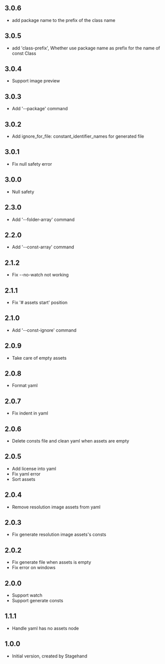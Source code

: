 ## 3.0.6

- add package name to the prefix of the class name

## 3.0.5

- add 'class-prefix', Whether use package name as prefix for the name of const Class

## 3.0.4

- Support image preview

## 3.0.3

- Add '--package' command

## 3.0.2

- Add ignore_for_file: constant_identifier_names for generated file

## 3.0.1

- Fix null safety error

## 3.0.0

- Null safety

## 2.3.0

- Add '--folder-array' command

## 2.2.0

- Add '--const-array' command

## 2.1.2

- Fix --no-watch not working

## 2.1.1

- Fix '# assets start' position

## 2.1.0

- Add '--const-ignore' command

## 2.0.9

- Take care of empty assets

## 2.0.8

- Format yaml

## 2.0.7

- Fix indent in yaml

## 2.0.6

- Delete consts file and clean yaml when assets are empty

## 2.0.5

- Add license into yaml
- Fix yaml error
- Sort assets

## 2.0.4

- Remove resolution image assets from yaml

## 2.0.3

- Fix generate resolution image assets's consts

## 2.0.2

- Fix generate file when assets is empty
- Fix error on windows

## 2.0.0

- Support watch
- Support generate consts

## 1.1.1

- Handle yaml has no assets node

## 1.0.0

- Initial version, created by Stagehand
